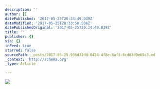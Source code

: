 ```yaml
---
description: ''
author: []
datePublished: '2017-05-25T20:34:49.039Z'
dateModified: '2017-05-25T20:33:50.586Z'
datePublishedOriginal: '2017-05-25T20:34:49.039Z'
title: ''
publisher: {}
via: {}
inFeed: true
starred: false
sourcePath: _posts/2017-05-25-936d32dd-0424-4f8e-8af3-6cd63d9e65c3.md
_context: 'http://schema.org'
_type: Article

---
```

![](https://the-grid-user-content.s3-us-west-2.amazonaws.com/529f5c34-32a6-4e1f-9b97-0c9f7ec85440.jpg)